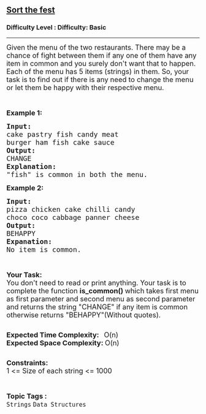 <h2><a href="https://www.geeksforgeeks.org/problems/sort-the-fest0016/1?page=3&difficulty=Basic&status=unsolved,attempted&sortBy=accuracy">Sort the fest</a></h2><h3>Difficulty Level : Difficulty: Basic</h3><hr><div class="problems_problem_content__Xm_eO"><p><span style="font-size:18px">Given the menu of the two restaurants. There may be a chance of fight between them if any one of them have any item in common and you surely don't want that to happen. Each of the menu has 5 items (strings) in them.&nbsp;So, your task is to find out if there is&nbsp;any need to change the menu or let them be happy with their respective menu.</span></p>

<p>&nbsp;</p>

<p><span style="font-size:18px"><strong>Example 1:</strong></span></p>

<pre><strong><span style="font-size:18px">Input:
</span></strong><span style="font-size:18px">cake pastry fish candy meat
burger ham fish cake sauce</span>
<span style="font-size:18px"><strong>Output:</strong></span>
<span style="font-size:18px">CHANGE
</span><span style="font-size:18px"><strong>Explanation:
</strong></span><span style="font-size:18px">"fish" is common in both the menu.</span>
</pre>

<p><span style="font-size:18px"><strong>Example 2:</strong></span></p>

<pre><span style="font-size:18px"><strong>Input:
</strong>pizza chicken cake chilli candy
choco coco cabbage panner cheese</span>
<span style="font-size:18px"><strong>Output:</strong></span>
<span style="font-size:18px">BEHAPPY
<strong>Expanation:
</strong></span><span style="font-size:18px">No item is common.</span>
</pre>

<p>&nbsp;</p>

<p><span style="font-size:18px"><strong>Your Task:</strong></span><br>
<span style="font-size:18px">You don't need to read or print anything. Your task is to complete the function&nbsp;<strong>is_common()&nbsp;</strong>which takes first menu as first parameter and second menu as second parameter and returns the string "CHANGE" if any item is common otherwise&nbsp;returns "BEHAPPY"(Without quotes).</span><br>
&nbsp;</p>

<p><span style="font-size:18px"><strong>Expected Time Complexity:&nbsp; &nbsp;</strong>O(n)<br>
<strong>Expected Space Complexity:&nbsp;</strong>O(n)</span><br>
&nbsp;</p>

<p><span style="font-size:18px"><strong>Constraints:</strong></span><br>
<span style="font-size:18px">1 &lt;= Size of each string &lt;= 1000</span></p>
</div><br><p><span style=font-size:18px><strong>Topic Tags : </strong><br><code>Strings</code>&nbsp;<code>Data Structures</code>&nbsp;